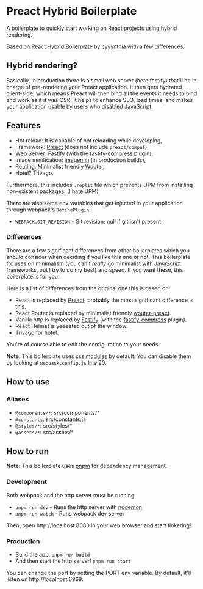 # Preact Hybrid Boilerplate

A boilerplate to quickly start working on React projects using hybrid rendering.

Based on [React Hybrid Boilerplate](https://github.com/cyyynthia/react-hybrid-boilerplate) by [cyyynthia](https://github.com/cyyynthia) with a few [differences](#differences).

## Hybrid rendering?
Basically, in production there is a small web server (here fastify) that'll be in charge of
pre-rendering your Preact application. It then gets hydrated client-side, which means Preact will then bind all
the events it needs to bind and work as if it was CSR. It helps to enhance SEO, load times, and makes your
application usable by users who disabled JavaScript.

## Features
 - Hot reload: It is capable of hot reloading while developing,
 - Framework: [Preact](https://preactjs.com) (does not include `preact/compat`),
 - Web Server: [Fastify](https://github.com/fastify/fastify) (with the [fastify-compress](https://github.com/fastify/fastify-compress) plugin),
 - Image minification: [imagemin](https://github.com/imagemin/imagemin) (in production builds),
 - Routing: Minimalist friendly [Wouter](https://github.com/molefrog/wouter),
 - Hotel? Trivago.

Furthermore, this includes `.replit` file which prevents UPM from installing non-existent packages. (I hate UPM)

There are also some env variables that get injected in your application through webpack's `DefinePlugin`:
 - `WEBPACK.GIT_REVISION` - Git revision; null if git isn't present.

### Differences
There are a few significant differences from other boilerplates which you should consider when 
deciding if you like this one or not. This boilerplate focuses on minimalism (you can't *really* go minimalist
with JavaScript frameworks, but I try to do my best) and speed. If you want these, this boilerplate is for you.

Here is a list of differences from the original one this is based on:
 - React is replaced by [Preact](https://preactjs.com), probably the most significant difference is this.
 - React Router is replaced by minimalist friendly [wouter-preact](https://github.com/molefrog/wouter).
 - Vanilla http is replaced by [Fastify](https://github.com/fastify/fastify) (with the [fastify-compress](https://github.com/fastify/fastify-compress) plugin).
 - React Helmet is yeeeeted out of the window.
 - Trivago for hotel.

You're of course able to edit the configuration to your needs.

**Note**: This boilerplate uses [css modules](https://github.com/css-modules/css-modules) by default. You can disable
them by looking at `webpack.config.js` line 90.

## How to use
### Aliases
 - `@components/*`: src/components/*
 - `@constants`: src/constants.js
 - `@styles/*`: src/styles/*
 - `@assets/*`: src/assets/*

## How to run
**Note**: This boilerplate uses [pnpm](https://github.com/pnpm/pnpm) for dependency management.

### Development
Both webpack and the http server must be running
 - `pnpm run dev` - Runs the http server with [nodemon](https://github.com/remy/nodemon)
 - `pnpm run watch` - Runs webpack dev server

Then, open http://localhost:8080 in your web browser and start tinkering!

### Production
 - Build the app: `pnpm run build`
 - And then start the http server! `pnpm run start`

You can change the port by setting the PORT env variable. By default, it'll listen on http://localhost:6969.